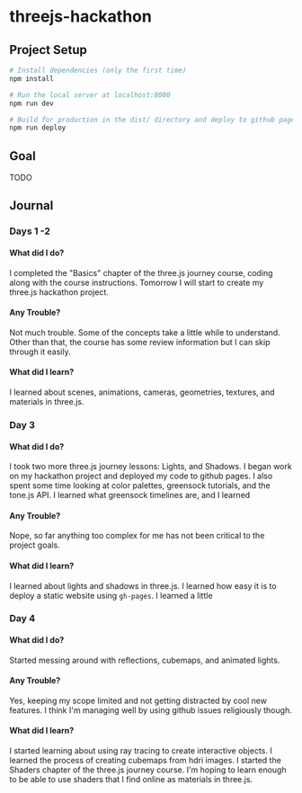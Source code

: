 # threejs-hackathon

## Project Setup

```bash
# Install dependencies (only the first time)
npm install

# Run the local server at localhost:8080
npm run dev

# Build for production in the dist/ directory and deploy to github pages
npm run deploy
```

## Goal

TODO

## Journal

### Days 1 -2

#### What did I do?

I completed the "Basics" chapter of the three.js journey course, coding along with the course instructions. Tomorrow I will start to create my three.js hackathon project.

#### Any Trouble?

Not much trouble. Some of the concepts take a little while to understand. Other than that, the course has some review information but I can skip through it easily.

#### What did I learn?

I learned about scenes, animations, cameras, geometries, textures, and materials in three.js.

### Day 3

#### What did I do?

I took two more three.js journey lessons: Lights, and Shadows. I began work on my hackathon project and deployed my code to github pages. I also spent some time looking at color palettes, greensock tutorials, and the tone.js API. I learned what greensock timelines are, and I learned

#### Any Trouble?

Nope, so far anything too complex for me has not been critical to the project goals.

#### What did I learn?

I learned about lights and shadows in three.js. I learned how easy it is to deploy a static website using `gh-pages`. I learned a little

### Day 4

#### What did I do?

Started messing around with reflections, cubemaps, and animated lights.

#### Any Trouble?

Yes, keeping my scope limited and not getting distracted by cool new features. I think I'm managing well by using github issues religiously though.

#### What did I learn?

I started learning about using ray tracing to create interactive objects. I learned the process of creating cubemaps from hdri images. I started the Shaders chapter of the three.js journey course. I'm hoping to learn enough to be able to use shaders that I find online as materials in three.js.
